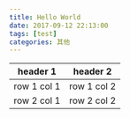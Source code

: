 ```yaml
---
title: Hello World
date: 2017-09-12 22:13:00
tags: [test]
categories: 其他
---
```

header 1 | header 2
---|---
row 1 col 1 | row 1 col 2
row 2 col 1 | row 2 col 2

